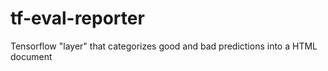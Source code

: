# tf-eval-reporter
Tensorflow "layer" that categorizes good and bad predictions into a HTML document
